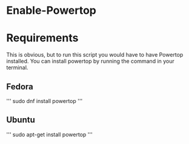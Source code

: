 # Enable-Powertop

# Requirements
This is obvious, but to run this script you would have to have Powertop installed. You can install powertop by running the command in your terminal.

## Fedora
''' 
sudo dnf install powertop
'''

## Ubuntu
'''
sudo apt-get install powertop
'''
